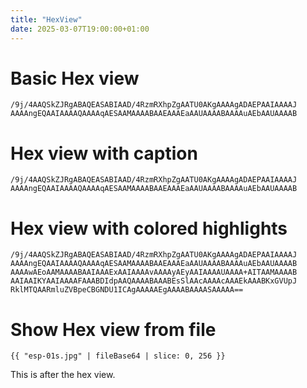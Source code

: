 ```yaml
---
title: "HexView"
date: 2025-03-07T19:00:00+01:00
---
```


# Basic Hex view

```hexview
/9j/4AAQSkZJRgABAQEASABIAAD/4RzmRXhpZgAATU0AKgAAAAgADAEPAAIAAAAJ AAAAngEQAAIAAAAQAAAAqAESAAMAAAABAAEAAAEaAAUAAAABAAAAuAEbAAUAAAAB
```

# Hex view with caption

```hexview{caption=CustomCaption}
/9j/4AAQSkZJRgABAQEASABIAAD/4RzmRXhpZgAATU0AKgAAAAgADAEPAAIAAAAJ AAAAngEQAAIAAAAQAAAAqAESAAMAAAABAAEAAAEaAAUAAAABAAAAuAEbAAUAAAAB
```

# Hex view with colored highlights

```hexview{highlights=[16,17,#998833,TestHighlight],[23,37,#33AA77,AnotherHighlight],[64,71,#FFFFFF,White],[72,79,#000000,Black]}
/9j/4AAQSkZJRgABAQEASABIAAD/4RzmRXhpZgAATU0AKgAAAAgADAEPAAIAAAAJ AAAAngEQAAIAAAAQAAAAqAESAAMAAAABAAEAAAEaAAUAAAABAAAAuAEbAAUAAAAB
AAAAwAEoAAMAAAABAAIAAAExAAIAAAAvAAAAyAEyAAIAAAAUAAAA+AITAAMAAAAB AAIAAIKYAAIAAAAFAAABDIdpAAQAAAABAAABEsSlAAcAAAAcAAAEkAAABKxGVUpJ
RklMTQAARmluZVBpeCBGNDU1ICAgAAAAAEgAAAABAAAASAAAAA==
```

# Show Hex view from file

```hexview
{{ "esp-01s.jpg" | fileBase64 | slice: 0, 256 }}
```

This is after the hex view.
